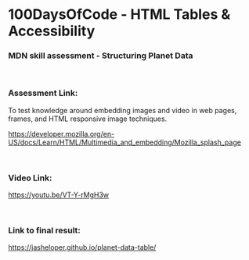 # 100DaysOfCode - HTML Tables & Accessibility

### MDN skill assessment - Structuring Planet Data
<br />

### Assessment Link:

To test knowledge around embedding images and video in web pages, frames, and HTML responsive image techniques.

https://developer.mozilla.org/en-US/docs/Learn/HTML/Multimedia_and_embedding/Mozilla_splash_page

<br />

### Video Link:

https://youtu.be/VT-Y-rMgH3w



<br />

### Link to final result:

https://jasheloper.github.io/planet-data-table/
